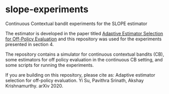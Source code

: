 # slope-experiments
Continuous Contextual bandit experiments for the SLOPE estimator

The estimator is developed in the paper titled [Adaptive Estimator Selection for Off-Policy Evaluation](https://arxiv.org/abs/2002.07729) and this repository was used for the experiments presented in section 4. 

The repository contains a simulator for continuous contextual bandits (CB), some estimators for off policy evaluation in the continuous CB setting, and some scripts for running the experiments. 

If you are building on this repository, please cite as: Adaptive estimator selection for off-policy evaluation. Yi Su, Pavithra Srinath, Akshay Krishnamurthy. arXiv 2020.

